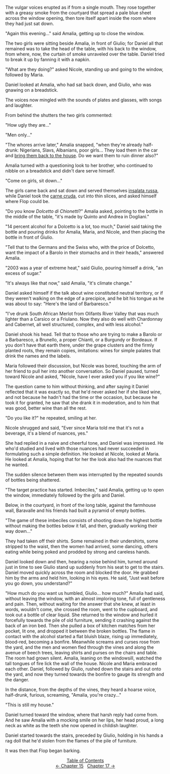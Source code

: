 <!-- Pages 123-126 -->
The vulgar voices erupted as if from a single mouth. They rose together with a greasy smoke from the courtyard that spread a pale blue sheet across the window opening, then tore itself apart inside the room where they had just sat down. 

"Again this evening..." said Amalia, getting up to close the window. 

The two girls were sitting beside Amalia, in front of Giulio; for Daniel all that remained was to take the head of the table, with his back to the window, from where, now, the curtain of smoke unraveled over the table. Daniel tried to break it up by fanning it with a napkin. 

"What are they doing?" asked Nicole, standing up and going to the window, followed by Maria.

Daniel looked at Amalia, who had sat back down, and Giulio, who was gnawing on a breadstick.

The voices now mingled with the sounds of plates and glasses, with songs and laughter.

From behind the shutters the two girls commented: 

"How ugly they are..."

"Men only..."

"The whores arrive later," Amalia snapped, "when they're already half-drunk: Nigerians, Slavs, Albanians, poor girls... They load them in the car and [bring them back to the house](http://ofvioletsandlicorice.tumblr.com/post/129354078274/notes-questions-uncertainties#riportano). Do we want them to ruin dinner also?"

Amalia turned with a questioning look to her brother, who continued to nibble on a breadstick and didn't dare serve himself. 

"Come on girls, sit down..."

<!-- Page 124 -->
The girls came back and sat down and served themselves [insalata russa](http://ofvioletsandlicorice.tumblr.com/post/129354078274/notes-questions-uncertainties#insalatarussa), while Daniel took the [carne cruda](http://ofvioletsandlicorice.tumblr.com/post/129354078274/notes-questions-uncertainties#carnecruda), cut into thin slices, and asked himself where Flop could be.

"Do you know *Dolcetto di Chionetti*?" Amalia asked, pointing to the bottle in the middle of the table, "it's made by Quinto and Andrea in Dogliani."

"14 percent alcohol for a Dolcetto is a lot, too much," Daniel said taking the bottle and pouring drinks for Amalia, Maria, and Nicole, and then placing the bottle in front of Giulio.

"Tell that to the Germans and the Swiss who, with the price of Dolcetto, want the impact of a Barolo in their stomachs and in their heads," answered Amalia.

"2003 was a year of extreme heat," said Giulio, pouring himself a drink, "an excess of sugar."

"It's always like that now," said Amalia, "it's climate change." 

Daniel asked himself if the talk about wine constituted neutral territory, or if they weren't walking on the edge of a precipice, and he bit his tongue as he was about to say: "Here's the land of Barbaresco."

"I've drunk South African Merlot from Olifants River Valley that was much lighter than a Carsico or a Friulano. Now they also do well with Chardonnay and Cabernet, all well structured, complex, and with less alcohol."

Daniel shook his head. Tell that to those who are trying to make a Barolo or a Barbaresco, a Brunello, a proper Chianti, or a Burgundy or Bordeaux. If you don't have that earth there, under the grape clusters and the firmly planted roots, they remain copies, imitations: wines for simple palates that drink the names and the labels.

Maria followed their discussion, but Nicole was bored, touching the arm of her friend to pull her into another conversation. So Daniel paused, turned toward Nicole and asked, "Nicole, have I ever asked you if you like wine?"
<!-- Page 125 -->

The question came to him without thinking, and after saying it Daniel reflected that it was exactly so, that he'd never asked her if she liked wine, and not because he hadn't had the time or the occasion, but because he took it for granted, he saw that she drank it in moderation, and to him that was good, better wine than all the rest.

"Do you like it?" he repeated, smiling at her.

Nicole shrugged and said, "Ever since Maria told me that it's not a beverage, it's a blend of nuances, yes." 

She had replied in a naive and cheerful tone, and Daniel was impressed. He who'd studied and lived with those nuances had never succeeded in formulating such a simple definition. He looked at Nicole, looked at Maria. He looked at Amalia, hoping that for her the look also had the nuances that he wanted.

The sudden silence between them was interrupted by the repeated sounds of bottles being shattered. 

"The target practice has started. Imbeciles," said Amalia, getting up to open the window, immediately followed by the girls and Daniel.

Below, in the courtyard, in front of the long table, against the farmhouse wall, Baravalle and his friends had built a pyramid of empty bottles.

"The game of these imbeciles consists of shooting down the highest bottle without making the bottles below it fall, and then, gradually working their way down..."

They had taken off their shirts. Some remained in their undershirts, some stripped to the waist, then the women had arrived, some dancing, others eating while being poked and prodded by strong and careless hands.

Daniel looked down and then, hearing a noise behind him, turned around just in time to see Giulio stand up suddenly from his seat to get to the stairs. Daniel moved quickly across the room and blocked the door. He grabbed him by the arms and held him, looking in his eyes. He said, "Just wait before you go down, you understand?"
<!-- Page 126 -->

"How much do you want us humbled, Giulio... how much?" Amalia had said, without leaving the window, with an almost imploring tone, full of gentleness and pain. Then, without waiting for the answer that she knew, at least in words, wouldn't come, she crossed the room, went to the cupboard, and took out a bottle of clear liquid. She returned to the window and hurled it forcefully towards the pile of old furniture, sending it crashing against the back of an iron bed. Then she pulled a box of kitchen matches from her pocket, lit one, and dropped it between the broken bottles. The flame in contact with the alcohol started a flat bluish blaze, rising up immediately, blood-red, becoming a bonfire. Meanwhile screams and curses rose from the yard, and the men and women fled through the vines and along the avenue of beech trees, leaving shirts and purses on the chairs and table. The room had grown silent. Amalia, leaning on the windowsill, watched the tall tongues of fire lick the wall of the house. Nicole and Maria embraced each other. Daniel, followed by Giulio, rushed down the stairs and out onto the yard, and now they turned towards the bonfire to gauge its strength and the danger.

In the distance, from the depths of the vines, they heard a hoarse voice, half-drunk, furious, screaming, "Amalia, you're crazy..."

"This is still my house."

Daniel turned toward the window, where that harsh reply had come from. And he saw Amalia with a mocking smile on her lips, her head proud, a long neck as white as the teeth she now opened in childish laughter.

Daniel started towards the stairs, preceded by Giulio, holding in his hands a rag doll that he'd stolen from the flames of the pile of furniture.

It was then that Flop began barking.

<div style="text-align: center">
<a href="http://ofvioletsandlicorice.tumblr.com/post/129355307919/of-violets-and-licorice-table-of-contents">Table of Contents</a><br/>
<a href="http://ofvioletsandlicorice.tumblr.com/post/130908149194/of-violets-and-licorice-chapter-15">&larr;&nbsp;Chapter 15</a>&nbsp;&nbsp;
<a href="http://ofvioletsandlicorice.tumblr.com/post/130908197564/of-violets-and-licorice-chapter-17">Chapter 17&nbsp;&rarr;</a>

</div>
